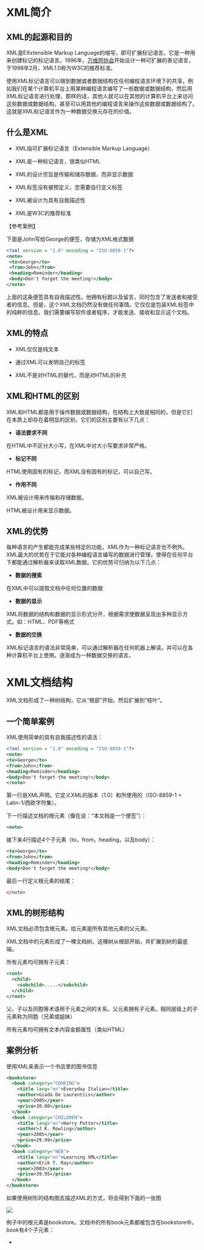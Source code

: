 # XML简介

## XML的起源和目的

XML是EXxtensible Markup Language的缩写，即可扩展标记语言。它是一种用来创建标记的标记语言。1996年，[万维网协会](http://www.w3c.org)开始设计一种可扩展的表记语言，于1998年2月，XML1.0称为W3C的推荐标准。

使用XML标记语言可以做到数据或者数据结构在任何编程语言环境下的共享。例如我们在某个计算机平台上用某种编程语言编写了一些数据或数据结构，然后用XML标记语言进行处理，那样的话，其他人就可以在其他的计算机平台上来访问这些数据或数据结构，甚至可以用其他的编程语言来操作这些数据或数据结构了。这就是XML标记语言作为一种数据交换元存在的价值。

## 什么是XML

* XML指可扩展标记语言（Extensible Markup Language）

* XML是一种标记语言，很类似HTML

* XML的设计宗旨是传输和储存数据，而非显示数据

* XML标签没有被预定义，您需要自行定义标签

* XML被设计为具有自我描述性

* XML是W3C的推荐标准

【参考案例】

下面是John写给George的便签，存储为XML格式数据

```XML
<?xml version = "1.0" encoding = "ISO-8859-1"?>
<note>
 <to>George</to>
 <from>John</from>
 <heading>Reminder</heading>
 <body>Don't forget the meeting!</body>
</note>
```

上面的这条便签具有自我描述性。他拥有标题以及留言，同时包含了发送者和接受者的信息。但是，这个XML文档仍然没有做任何事情。它仅仅是包装XML标签中的纯粹的信息。我们需要编写软件或者程序，才能发送、接收和显示这个文档。

## XML的特点

* XML仅仅是纯文本

* 通过XML可以发明自己的标签

* XML不是对HTML的替代，而是对HTML的补充

## XML和HTML的区别

XML和HTML都是用于操作数据或数据结构，在结构上大致是相同的，但是它们在本质上却存在着明显的区别，它们的区别主要有以下几点：

* **语法要求不同**

在HTML中不区分大小写，在XML中对大小写要求非常严格。

* **标记不同**

HTML使用固有的标记，而XML没有固有的标记，可以自己写。

* **作用不同**

XML被设计用来传输和存储数据。

HTML被设计用来显示数据。

## XML的优势

每种语言的产生都能完成某些特定的功能，XML作为一种标记语言也不例外。XML最大的优势在于它能对各种编程语言编写的数据进行管理，使得在任何平台下都能通过解析器来读取XML数据。它的优势可归纳为以下几点：

* **数据的搜索**

在XML中可以提取文档中任何位置的数据

* **数据的显示**

XML将数据的结构和数据的显示形式分开，根据需求使数据呈现出多种显示方式。如：HTML、PDF等格式

* **数据的交换**

XML标记语言的语法非常简单，可以通过解析器在任何机器上解读。并可以在各种计算机平台上使用。逐渐成为一种数据交换的语言。

# XML文档结构

XML文档形成了一种树结构，它从“根部”开始，然后扩展到“枝叶”。

## 一个简单案例

XML使用简单的具有自我描述性的语法：

```XML
<?xml version = "1.0" encoding = "ISO-8859-1"?>
<note>
<to>George</to>
<from>John</from>
<heading>Reminder</heading>
<body>Don't forget the meeting!</body>
</note>
```

第一行是XML声明。它定义XML的版本（1.0）和所使用的（ISO-8859-1 = Latin-1/西欧字符集）。

下一行描述文档的根元素（像在说：“本文档是一个便签”）：

```XML
<note>
```

接下来4行描述4个子元素（to，from，heading，以及body）：

```xml
<to>George</to>
<from>John</from>
<heading>Reminder</heading>
<body>Don't forget the meeting!</body>
```

最后一行定义根元素的结尾：

```xml
</note>
```

## XML的树形结构

XML文档必须包含根元素。给元素是所有其他元素的父元素。

XML文档中的元素形成了一棵文档树。这棵树从根部开始，并扩展到树的最底端。

所有元素均可拥有子元素：

```XML
<root>
  <child>
    <subchild>.....</subchild>
  </child>
</root>
```

父、子以及同胞等术语用于元素之间的关系。父元素拥有子元素。相同层级上的子元素称为同胞（兄弟或姐妹）

所有元素均可拥有文本内容金额属性（类似HTML）

## 案例分析

使用XML来表示一个书店里的图书信息

```XML
<bookstore>
  <book category="COOKING">
    <title lang="en">Everyday Italian</title>
    <author>Giada De Laurentiis</author>
    <year>2005</year>
    <price>30.00</price>
  </book>
  <book category="CHILDREN">
    <title lang="en">Harry Potter</title>
    <author>J K. Rowling</author>
    <year>2005</year>
    <price>29.99</price>
  </book>
  <book category="WEB">
    <title lang="en">Learning XML</title>
    <author>Erik T. Ray</author>
    <year>2003</year>
    <price>39.95</price>
  </book>
</bookstore>
```

如果使用树形的结构图去描述XML的方式，将会得到下面的一张图

![](https://nts.newbieol.com/static/k25/03_%E5%BC%95%E6%93%8E%E9%AB%98%E7%BA%A7%E8%BF%9B%E9%98%B6/%E6%95%B0%E6%8D%AE%E5%A4%84%E7%90%86%E5%8F%8AHTTP%E5%BA%94%E7%94%A8/XML%E7%BC%96%E5%86%99%E8%A7%84%E8%8C%83/XML%E7%AE%80%E4%BB%8B/images/20161205131929.jpg)

例子中的根元素是bookstore。文档中的所有book元素都被包含在bookstore中。book有4个子元素：

* <title>

* <author>

* <year>

* <price>

